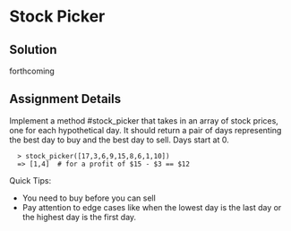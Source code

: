 # Stock Picker

## Solution

forthcoming

## Assignment Details

Implement a method #stock_picker that takes in an array of stock prices, one for each hypothetical day. It should return a pair of days representing the best day to buy and the best day to sell. Days start at 0.

```
  > stock_picker([17,3,6,9,15,8,6,1,10])
  => [1,4]  # for a profit of $15 - $3 == $12
```

Quick Tips:

* You need to buy before you can sell
* Pay attention to edge cases like when the lowest day is the last day or the highest day is the first day.